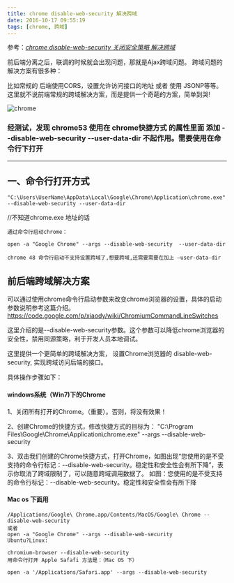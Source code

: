 ```yaml
---
title: chrome disable-web-security 解决跨域
date: 2016-10-17 09:55:19
tags: [chrome, 跨域]
---
```


参考：*[chrome disable-web-security 关闭安全策略 解决跨域](http://www.cnblogs.com/zhongxia/p/5416024.html)*

前后端分离之后，联调的时候就会出现问题，那就是Ajax跨域问题。 跨域问题的解决方案有很多种：

比如常规的 后端使用CORS，设置允许访问接口的地址 或者 使用 JSONP等等。
这里就不说前端常规的跨域解决方案，而是提供一个奇葩的方案，简单到哭!

![chrome](http://www.uimaker.com/uploads/allimg/130610/1_130610215821_1.jpg)

<!--more-->

### 经测试，发现 chrome53 使用在 chrome快捷方式 的属性里面 添加 --disable-web-security --user-data-dir  不起作用。需要使用在命令行下打开

-----

## 一、命令行打开方式

	"C:\Users\UserName\AppData\Local\Google\Chrome\Application\chrome.exe" --disable-web-security --user-data-dir
//不知道chrome.exe 地址的话
 
	通过命令行启动chrome：
	
	open -a "Google Chrome" --args --disable-web-security  --user-data-dir

	chrome 48 命令行启动不支持设置跨域了,想要跨域,还需要需要在加上 —user-data-dir

 
## 前后端跨域解决方案
可以通过使用chrome命令行启动参数来改变chrome浏览器的设置，具体的启动参数说明参考这篇介绍。
https://code.google.com/p/xiaody/wiki/ChromiumCommandLineSwitches

这里介绍的是--disable-web-security参数。这个参数可以降低chrome浏览器的安全性，禁用同源策略，利于开发人员本地调试。

这里提供一个更简单的跨域解决方案， 设置Chrome浏览器的 disable-web-security, 实现跨域访问后端的接口。

具体操作步骤如下：
#### windows系统（Win7)下的Chrome
1、关闭所有打开的Chrome。（重要）。否则，将没有效果！

2、创建Chrome的快捷方式，修改快捷方式的目标为：
"C:\Program Files\Google\Chrome\Application\chrome.exe" --args --disable-web-security

3、双击我们创建的Chrome快捷方式，打开Chrome，如图出现“您使用的是不受支持的命令行标记：--disable-web-security。稳定性和安全性会有所下降”，表示你取消了跨域限制了，可以随意跨域调用数据了。
如图：您使用的是不受支持的命令行标记：--disable-web-security。稳定性和安全性会有所下降

#### Mac os 下面用
 
	/Applications/Google\ Chrome.app/Contents/MacOS/Google\ Chrome --disable-web-security
	或者
	open -a "Google Chrome" --args --disable-web-security
	Ubuntu?Linux:
	 
	chromium-browser --disable-web-security
	用命令行打开 Apple Safafi 方法是：（Mac OS 下）
	 
	open -a '/Applications/Safari.app' --args --disable-web-security	
	 